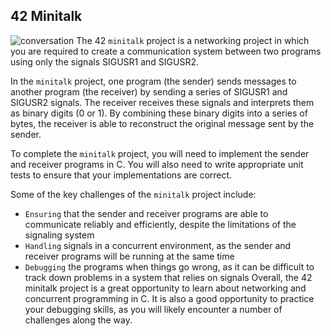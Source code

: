 ## 42 Minitalk
![conversation](https://user-images.githubusercontent.com/107589431/209883952-29ca7aeb-1ca5-46ed-9d63-90cbaf45aa87.png)
The 42 `minitalk` project is a networking project in which you are required to create a communication system between two programs using only the signals SIGUSR1 and SIGUSR2.

In the `minitalk` project, one program (the sender) sends messages to another program (the receiver) by sending a series of SIGUSR1 and SIGUSR2 signals. The receiver receives these signals and interprets them as binary digits (0 or 1). By combining these binary digits into a series of bytes, the receiver is able to reconstruct the original message sent by the sender.

To complete the `minitalk` project, you will need to implement the sender and receiver programs in C. You will also need to write appropriate unit tests to ensure that your implementations are correct.

Some of the key challenges of the `minitalk` project include:

- `Ensuring` that the sender and receiver programs are able to communicate reliably and efficiently, despite the limitations of the signaling system
- `Handling` signals in a concurrent environment, as the sender and receiver programs will be running at the same time
- `Debugging` the programs when things go wrong, as it can be difficult to track down problems in a system that relies on signals
Overall, the 42 minitalk project is a great opportunity to learn about networking and concurrent programming in C. It is also a good opportunity to practice your debugging skills, as you will likely encounter a number of challenges along the way.
